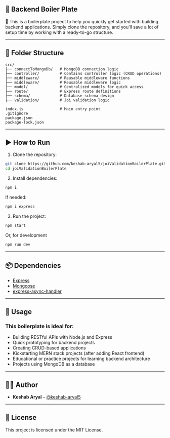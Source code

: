 ## 📛 Backend Boiler Plate

📄 This is a boilerplate project to help you quickly get started with building backend applications. Simply clone the repository, and you’ll save a lot of setup time by working with a ready-to-go structure.

---

## 📁 Folder Structure

```
src/
├── connectToMongoDb/   # MongoDB connection logic
├── controller/         # Contains controller logic (CRUD operations)
├── middleware/         # Reusable middleware functions
├── middleware/         # Reusable middleware logic
├── model/              # Centralized models for quick access
├── route/              # Express route definitions
├── schema/             # Database schema design
├── validation/         # Joi validation logic

index.js                # Main entry point
.gitignore
package.json
package-lock.json
```
---

## ▶️ How to Run
1. Clone the repository:
```bash
git clone https://github.com/keshab-aryal5/joiValidationBoilerPlate.git
cd joiValidationBoilerPlate
```
2. Install dependencies:
```bash
npm i
```

If needed:

```bash
npm i express
```
3. Run the project:
```bash
npm start
```
Or, for development
```bash
npm run dev
```
---
## 📦 Dependencies

- [Express](https://expressjs.com/)
- [Mongoose](https://mongoosejs.com/)
- [express-async-handler](https://www.npmjs.com/package/express-async-handler)

---
## 🧪 Usage
### This boilerplate is ideal for:
- Building RESTful APIs with Node.js and Express
- Quick prototyping for backend projects
- Creating CRUD-based applications
- Kickstarting MERN stack projects (after adding React frontend)
- Educational or practice projects for learning backend architecture
- Projects using MongoDB as a database


---


## 🙋‍♂️ Author

- **Keshab Aryal** – [@keshab-aryal5](https://github.com/keshab-aryal5)

---

## 📄 License

This project is licensed under the MIT License.
